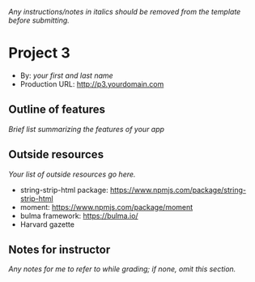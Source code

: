 _Any instructions/notes in italics should be removed from the template before submitting._

# Project 3

- By: _your first and last name_
- Production URL: <http://p3.yourdomain.com>

## Outline of features

_Brief list summarizing the features of your app_

## Outside resources

_Your list of outside resources go here._

- string-strip-html package: <https://www.npmjs.com/package/string-strip-html>
- moment: https://www.npmjs.com/package/moment
- bulma framework: https://bulma.io/
- Harvard gazette

## Notes for instructor

_Any notes for me to refer to while grading; if none, omit this section._
